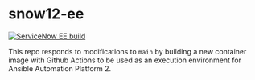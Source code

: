 # snow12-ee
[![ServiceNow EE build](https://github.com/cloin/snow12-ee/actions/workflows/main.yml/badge.svg?branch=main)](https://github.com/cloin/snow12-ee/actions/workflows/main.yml)

This repo responds to modifications to `main` by building a new container image with Github Actions to be used as an execution environment for Ansible Automation Platform 2.

